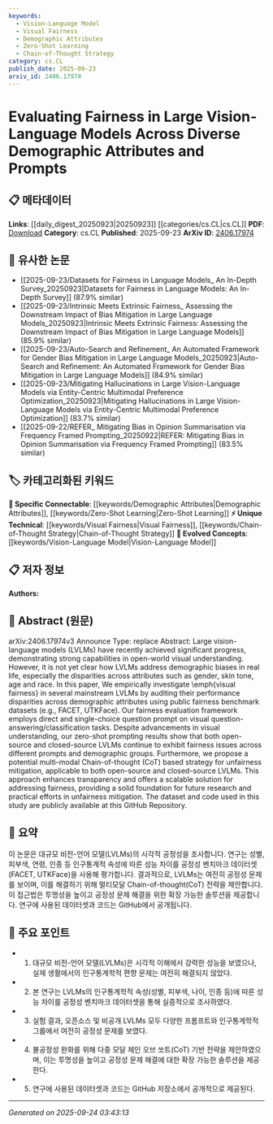 ```yaml
---
keywords:
  - Vision-Language Model
  - Visual Fairness
  - Demographic Attributes
  - Zero-Shot Learning
  - Chain-of-Thought Strategy
category: cs.CL
publish_date: 2025-09-23
arxiv_id: 2406.17974
---
```


<!-- KEYWORD_LINKING_METADATA:
{
  "processed_timestamp": "2025-09-24T03:43:13.782039",
  "vocabulary_version": "1.0",
  "selected_keywords": [
    "Vision-Language Model",
    "Visual Fairness",
    "Demographic Attributes",
    "Zero-Shot Learning",
    "Chain-of-Thought Strategy"
  ],
  "rejected_keywords": [],
  "similarity_scores": {
    "Vision-Language Model": 0.85,
    "Visual Fairness": 0.78,
    "Demographic Attributes": 0.7,
    "Zero-Shot Learning": 0.8,
    "Chain-of-Thought Strategy": 0.77
  },
  "extraction_method": "AI_prompt_based",
  "budget_applied": true,
  "candidates_json": {
    "candidates": [
      {
        "surface": "Large vision-language models",
        "canonical": "Vision-Language Model",
        "aliases": [
          "LVLM",
          "Vision-Language Models"
        ],
        "category": "evolved_concepts",
        "rationale": "Vision-Language Models are central to the paper's focus on fairness across demographic attributes, making them a key concept for linking.",
        "novelty_score": 0.45,
        "connectivity_score": 0.88,
        "specificity_score": 0.7,
        "link_intent_score": 0.85
      },
      {
        "surface": "visual fairness",
        "canonical": "Visual Fairness",
        "aliases": [
          "Fairness in Vision",
          "Demographic Fairness"
        ],
        "category": "unique_technical",
        "rationale": "This term is unique to the study's focus on fairness in visual models, offering a novel concept for linking.",
        "novelty_score": 0.75,
        "connectivity_score": 0.6,
        "specificity_score": 0.8,
        "link_intent_score": 0.78
      },
      {
        "surface": "demographic attributes",
        "canonical": "Demographic Attributes",
        "aliases": [
          "Demographic Factors",
          "Demographic Characteristics"
        ],
        "category": "specific_connectable",
        "rationale": "Understanding demographic attributes is crucial for evaluating fairness, providing a strong link to related research.",
        "novelty_score": 0.5,
        "connectivity_score": 0.75,
        "specificity_score": 0.65,
        "link_intent_score": 0.7
      },
      {
        "surface": "zero-shot prompting",
        "canonical": "Zero-Shot Learning",
        "aliases": [
          "Zero-Shot Prompting"
        ],
        "category": "specific_connectable",
        "rationale": "Zero-Shot Learning is a trending concept that is directly applied in the study's evaluation framework.",
        "novelty_score": 0.55,
        "connectivity_score": 0.82,
        "specificity_score": 0.72,
        "link_intent_score": 0.8
      },
      {
        "surface": "Chain-of-thought strategy",
        "canonical": "Chain-of-Thought Strategy",
        "aliases": [
          "CoT Strategy",
          "Chain-of-Thought"
        ],
        "category": "unique_technical",
        "rationale": "This strategy is proposed as a novel method for fairness mitigation, offering a unique concept for linking.",
        "novelty_score": 0.7,
        "connectivity_score": 0.65,
        "specificity_score": 0.78,
        "link_intent_score": 0.77
      }
    ],
    "ban_list_suggestions": [
      "fairness evaluation",
      "performance disparities"
    ]
  },
  "decisions": [
    {
      "candidate_surface": "Large vision-language models",
      "resolved_canonical": "Vision-Language Model",
      "decision": "linked",
      "scores": {
        "novelty": 0.45,
        "connectivity": 0.88,
        "specificity": 0.7,
        "link_intent": 0.85
      }
    },
    {
      "candidate_surface": "visual fairness",
      "resolved_canonical": "Visual Fairness",
      "decision": "linked",
      "scores": {
        "novelty": 0.75,
        "connectivity": 0.6,
        "specificity": 0.8,
        "link_intent": 0.78
      }
    },
    {
      "candidate_surface": "demographic attributes",
      "resolved_canonical": "Demographic Attributes",
      "decision": "linked",
      "scores": {
        "novelty": 0.5,
        "connectivity": 0.75,
        "specificity": 0.65,
        "link_intent": 0.7
      }
    },
    {
      "candidate_surface": "zero-shot prompting",
      "resolved_canonical": "Zero-Shot Learning",
      "decision": "linked",
      "scores": {
        "novelty": 0.55,
        "connectivity": 0.82,
        "specificity": 0.72,
        "link_intent": 0.8
      }
    },
    {
      "candidate_surface": "Chain-of-thought strategy",
      "resolved_canonical": "Chain-of-Thought Strategy",
      "decision": "linked",
      "scores": {
        "novelty": 0.7,
        "connectivity": 0.65,
        "specificity": 0.78,
        "link_intent": 0.77
      }
    }
  ]
}
-->

# Evaluating Fairness in Large Vision-Language Models Across Diverse Demographic Attributes and Prompts

## 📋 메타데이터

**Links**: [[daily_digest_20250923|20250923]] [[categories/cs.CL|cs.CL]]
**PDF**: [Download](https://arxiv.org/pdf/2406.17974.pdf)
**Category**: cs.CL
**Published**: 2025-09-23
**ArXiv ID**: [2406.17974](https://arxiv.org/abs/2406.17974)

## 🔗 유사한 논문
- [[2025-09-23/Datasets for Fairness in Language Models_ An In-Depth Survey_20250923|Datasets for Fairness in Language Models: An In-Depth Survey]] (87.9% similar)
- [[2025-09-23/Intrinsic Meets Extrinsic Fairness_ Assessing the Downstream Impact of Bias Mitigation in Large Language Models_20250923|Intrinsic Meets Extrinsic Fairness: Assessing the Downstream Impact of Bias Mitigation in Large Language Models]] (85.9% similar)
- [[2025-09-23/Auto-Search and Refinement_ An Automated Framework for Gender Bias Mitigation in Large Language Models_20250923|Auto-Search and Refinement: An Automated Framework for Gender Bias Mitigation in Large Language Models]] (84.9% similar)
- [[2025-09-23/Mitigating Hallucinations in Large Vision-Language Models via Entity-Centric Multimodal Preference Optimization_20250923|Mitigating Hallucinations in Large Vision-Language Models via Entity-Centric Multimodal Preference Optimization]] (83.7% similar)
- [[2025-09-22/REFER_ Mitigating Bias in Opinion Summarisation via Frequency Framed Prompting_20250922|REFER: Mitigating Bias in Opinion Summarisation via Frequency Framed Prompting]] (83.5% similar)

## 🏷️ 카테고리화된 키워드
**🔗 Specific Connectable**: [[keywords/Demographic Attributes|Demographic Attributes]], [[keywords/Zero-Shot Learning|Zero-Shot Learning]]
**⚡ Unique Technical**: [[keywords/Visual Fairness|Visual Fairness]], [[keywords/Chain-of-Thought Strategy|Chain-of-Thought Strategy]]
**🚀 Evolved Concepts**: [[keywords/Vision-Language Model|Vision-Language Model]]

## 📋 저자 정보

**Authors:** 

## 📄 Abstract (원문)

arXiv:2406.17974v3 Announce Type: replace 
Abstract: Large vision-language models (LVLMs) have recently achieved significant progress, demonstrating strong capabilities in open-world visual understanding. However, it is not yet clear how LVLMs address demographic biases in real life, especially the disparities across attributes such as gender, skin tone, age and race. In this paper, We empirically investigate \emph{visual fairness} in several mainstream LVLMs by auditing their performance disparities across demographic attributes using public fairness benchmark datasets (e.g., FACET, UTKFace). Our fairness evaluation framework employs direct and single-choice question prompt on visual question-answering/classification tasks. Despite advancements in visual understanding, our zero-shot prompting results show that both open-source and closed-source LVLMs continue to exhibit fairness issues across different prompts and demographic groups. Furthermore, we propose a potential multi-modal Chain-of-thought (CoT) based strategy for unfairness mitigation, applicable to both open-source and closed-source LVLMs. This approach enhances transparency and offers a scalable solution for addressing fairness, providing a solid foundation for future research and practical efforts in unfairness mitigation. The dataset and code used in this study are publicly available at this GitHub Repository.

## 📝 요약

이 논문은 대규모 비전-언어 모델(LVLMs)의 시각적 공정성을 조사합니다. 연구는 성별, 피부색, 연령, 인종 등 인구통계적 속성에 따른 성능 차이를 공정성 벤치마크 데이터셋(FACET, UTKFace)을 사용해 평가합니다. 결과적으로, LVLMs는 여전히 공정성 문제를 보이며, 이를 해결하기 위해 멀티모달 Chain-of-thought(CoT) 전략을 제안합니다. 이 접근법은 투명성을 높이고 공정성 문제 해결을 위한 확장 가능한 솔루션을 제공합니다. 연구에 사용된 데이터셋과 코드는 GitHub에서 공개됩니다.

## 🎯 주요 포인트

- 1. 대규모 비전-언어 모델(LVLMs)은 시각적 이해에서 강력한 성능을 보였으나, 실제 생활에서의 인구통계학적 편향 문제는 여전히 해결되지 않았다.
- 2. 본 연구는 LVLMs의 인구통계학적 속성(성별, 피부색, 나이, 인종 등)에 따른 성능 차이를 공정성 벤치마크 데이터셋을 통해 실증적으로 조사하였다.
- 3. 실험 결과, 오픈소스 및 비공개 LVLMs 모두 다양한 프롬프트와 인구통계학적 그룹에서 여전히 공정성 문제를 보였다.
- 4. 불공정성 완화를 위해 다중 모달 체인 오브 쏘트(CoT) 기반 전략을 제안하였으며, 이는 투명성을 높이고 공정성 문제 해결에 대한 확장 가능한 솔루션을 제공한다.
- 5. 연구에 사용된 데이터셋과 코드는 GitHub 저장소에서 공개적으로 제공된다.


---

*Generated on 2025-09-24 03:43:13*